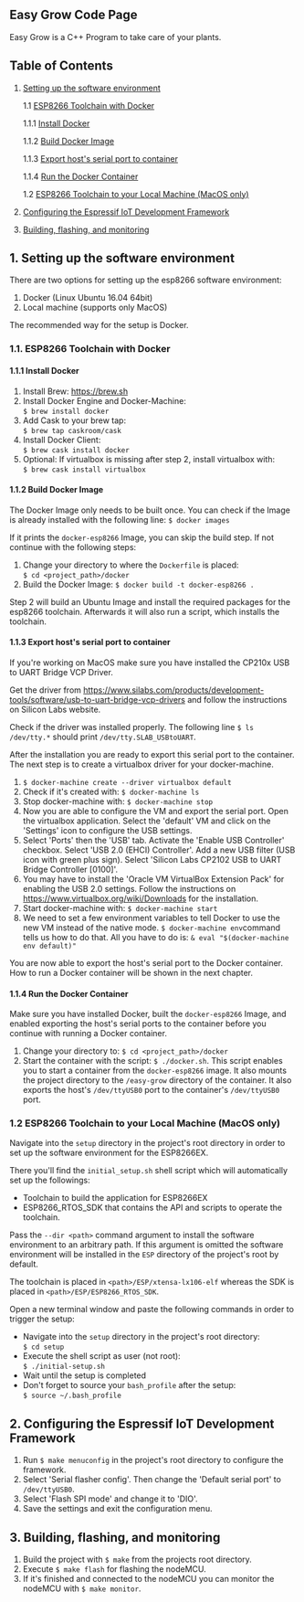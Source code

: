## Easy Grow Code Page

Easy Grow is a C++ Program to take care of your plants.

## Table of Contents
1. [Setting up the software environment](#sw_env)  

    1.1 [ESP8266 Toolchain with Docker](#tool_docker)

    1.1.1 [Install Docker](#inst_docker)

    1.1.2 [Build Docker Image](#build_docker)

    1.1.3 [Export host's serial port to container](#serial_port)

    1.1.4 [Run the Docker Container](#cont_docker)

    1.2 [ESP8266 Toolchain to your Local Machine (MacOS only)](#local)

2. [Configuring the Espressif IoT Development Framework](#idf_config)

3. [Building, flashing, and monitoring](#build)

<a name="sw_env"></a>
## 1. Setting up the software environment

There are two options for setting up the esp8266 software environment:
1. Docker (Linux Ubuntu 16.04 64bit)
2. Local machine (supports only MacOS)

The recommended way for the setup is Docker.

<a name="tool_docker"></a>
### 1.1. ESP8266 Toolchain with Docker

<a name="inst_docker"></a>
#### 1.1.1 Install Docker

1. Install Brew: https://brew.sh
2. Install Docker Engine and Docker-Machine:<br/>```$ brew install docker```
3. Add Cask to your brew tap:<br/>```$ brew tap caskroom/cask```
3. Install Docker Client:<br/>```$ brew cask install docker```
4. Optional: If virtualbox is missing after step 2, install virtualbox with:<br/>```$ brew cask install virtualbox```

<a name="build_docker"></a>
#### 1.1.2 Build Docker Image

The Docker Image only needs to be built once. You can check if the Image is already installed with the following line: ```$ docker images```

If it prints the ```docker-esp8266``` Image, you can skip the build step.
If not continue with the following steps:

1. Change your directory to where the ```Dockerfile``` is placed:<br/>```$ cd <project_path>/docker```
2. Build the Docker Image: ```$ docker build -t docker-esp8266 .```

Step 2 will build an Ubuntu Image and install the required packages for the esp8266 toolchain. Afterwards it will also run a script, which installs the toolchain.

<a name="serial_port"></a>
#### 1.1.3 Export host's serial port to container

If you're working on MacOS make sure you have installed the CP210x USB to UART Bridge VCP Driver.

Get the driver from https://www.silabs.com/products/development-tools/software/usb-to-uart-bridge-vcp-drivers and follow the instructions on Silicon Labs website.

Check if the driver was installed properly. The following line ```$ ls /dev/tty.*``` should print ```/dev/tty.SLAB_USBtoUART```.

After the installation you are ready to export this serial port to the container. The next step is to create a virtualbox driver for your docker-machine.

1. ```$ docker-machine create --driver virtualbox default```
2. Check if it's created with: ```$ docker-machine ls```
3. Stop docker-machine with: ```$ docker-machine stop```
4. Now you are able to configure the VM and export the serial port. Open the virtualbox application. Select the 'default' VM and click on the 'Settings' icon to configure the USB settings.
5. Select 'Ports' then the 'USB' tab. Activate the 'Enable USB Controller' checkbox. Select 'USB 2.0 (EHCI) Controller'. Add a new USB filter (USB icon with green plus sign). Select 'Silicon Labs CP2102 USB to UART Bridge Controller [0100]'.
6. You may have to install the 'Oracle VM VirtualBox Extension Pack' for enabling the USB 2.0 settings. Follow the instructions on https://www.virtualbox.org/wiki/Downloads for the installation.
7. Start docker-machine with: ```$ docker-machine start```
8. We need to set a few environment variables to tell Docker to use the new VM instead of the native mode. ```$ docker-machine env```command tells us how to do that. All you have to do is: ```& eval "$(docker-machine env default)"```

You are now able to export the host's serial port to the Docker container. How to run a Docker container will be shown in the next chapter.

<a name="cont_docker"></a>
#### 1.1.4 Run the Docker Container

Make sure you have installed Docker, built the ```docker-esp8266``` Image, and enabled exporting the host's serial ports to the container before you continue with running a Docker container.

1. Change your directory to: ```$ cd <project_path>/docker```
2. Start the container with the script: ```$ ./docker.sh```. This script enables you to start a container from the ```docker-esp8266``` image. It also mounts the project directory to the ```/easy-grow``` directory of the container. It also exports the host's ```/dev/ttyUSB0``` port to the container's ```/dev/ttyUSB0``` port.

<a name="local"></a>
### 1.2 ESP8266 Toolchain to your Local Machine (MacOS only)

Navigate into the ```setup``` directory in the project's root directory in order to set up the software environment for the ESP8266EX.

There you'll find the ```initial_setup.sh``` shell script which will automatically set up the followings:

- Toolchain to build the application for ESP8266EX
- ESP8266_RTOS_SDK that contains the API and scripts to operate the toolchain.

Pass the ```--dir <path>``` command argument to install the software environment to an arbitrary path.
If this argument is omitted the software environment will be installed in the ```ESP``` directory of the project's root by default.

The toolchain is placed in ```<path>/ESP/xtensa-lx106-elf``` whereas the SDK is placed in ```<path>/ESP/ESP8266_RTOS_SDK```.

Open a new terminal window and paste the following commands in order to trigger the setup:
- Navigate into the ```setup``` directory in the project's root directory:<br>```$ cd setup```
- Execute the shell script as user (not root):<br>```$ ./initial-setup.sh```
- Wait until the setup is completed
- Don't forget to source your ```bash_profile``` after the setup:<br> ```$ source ~/.bash_profile```

<a name="idf_config"></a>
## 2. Configuring the Espressif IoT Development Framework

1. Run ```$ make menuconfig``` in the project's root directory to configure the framework.
2. Select 'Serial flasher config'. Then change the 'Default serial port' to ```/dev/ttyUSB0```.
3. Select 'Flash SPI mode' and change it to 'DIO'.
4. Save the settings and exit the configuration menu.

<a name="build"></a>
## 3. Building, flashing, and monitoring

1. Build the project with ```$ make``` from the projects root directory.
2. Execute ```$ make flash``` for flashing the nodeMCU.
3. If it's finished and connected to the nodeMCU you can monitor the nodeMCU with ```$ make monitor```.